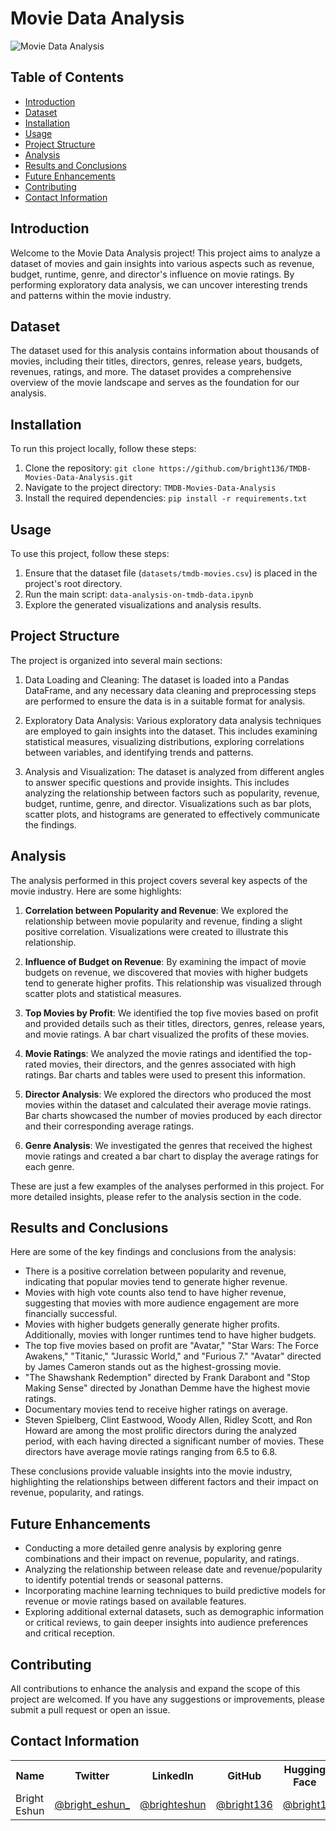 # Movie Data Analysis

![Movie Data Analysis](https://drive.google.com/uc?export=view&id=1HjFetQyX2wR3dOv7USLOnUzgrQ6NqrPv)


## Table of Contents
- [Introduction](#introduction)
- [Dataset](#dataset)
- [Installation](#installation)
- [Usage](#usage)
- [Project Structure](#project-structure)
- [Analysis](#analysis)
- [Results and Conclusions](#results-and-conclusions)
- [Future Enhancements](#future-enhancements)
- [Contributing](#contributing)
- [Contact Information](#contact-niformation)

## Introduction
Welcome to the Movie Data Analysis project! This project aims to analyze a dataset of movies and gain insights into various aspects such as revenue, budget, runtime, genre, and director's influence on movie ratings. By performing exploratory data analysis, we can uncover interesting trends and patterns within the movie industry.

## Dataset
The dataset used for this analysis contains information about thousands of movies, including their titles, directors, genres, release years, budgets, revenues, ratings, and more. The dataset provides a comprehensive overview of the movie landscape and serves as the foundation for our analysis.

## Installation
To run this project locally, follow these steps:

1. Clone the repository: `git clone https://github.com/bright136/TMDB-Movies-Data-Analysis.git`
2. Navigate to the project directory: `TMDB-Movies-Data-Analysis`
3. Install the required dependencies: `pip install -r requirements.txt`

## Usage
To use this project, follow these steps:

1. Ensure that the dataset file (`datasets/tmdb-movies.csv`) is placed in the project's root directory.
2. Run the main script: `data-analysis-on-tmdb-data.ipynb`
3. Explore the generated visualizations and analysis results.


## Project Structure
The project is organized into several main sections:

1. Data Loading and Cleaning: The dataset is loaded into a Pandas DataFrame, and any necessary data cleaning and preprocessing steps are performed to ensure the data is in a suitable format for analysis.

2. Exploratory Data Analysis: Various exploratory data analysis techniques are employed to gain insights into the dataset. This includes examining statistical measures, visualizing distributions, exploring correlations between variables, and identifying trends and patterns.

3. Analysis and Visualization: The dataset is analyzed from different angles to answer specific questions and provide insights. This includes analyzing the relationship between factors such as popularity, revenue, budget, runtime, genre, and director. Visualizations such as bar plots, scatter plots, and histograms are generated to effectively communicate the findings.


## Analysis
The analysis performed in this project covers several key aspects of the movie industry. Here are some highlights:

1. **Correlation between Popularity and Revenue**: We explored the relationship between movie popularity and revenue, finding a slight positive correlation. Visualizations were created to illustrate this relationship.

2. **Influence of Budget on Revenue**: By examining the impact of movie budgets on revenue, we discovered that movies with higher budgets tend to generate higher profits. This relationship was visualized through scatter plots and statistical measures.

3. **Top Movies by Profit**: We identified the top five movies based on profit and provided details such as their titles, directors, genres, release years, and movie ratings. A bar chart visualized the profits of these movies.

4. **Movie Ratings**: We analyzed the movie ratings and identified the top-rated movies, their directors, and the genres associated with high ratings. Bar charts and tables were used to present this information.

5. **Director Analysis**: We explored the directors who produced the most movies within the dataset and calculated their average movie ratings. Bar charts showcased the number of movies produced by each director and their corresponding average ratings.

6. **Genre Analysis**: We investigated the genres that received the highest movie ratings and created a bar chart to display the average ratings for each genre.

These are just a few examples of the analyses performed in this project. For more detailed insights, please refer to the analysis section in the code.


## Results and Conclusions
Here are some of the key findings and conclusions from the analysis:

- There is a positive correlation between popularity and revenue, indicating that popular movies tend to generate higher revenue.
- Movies with high vote counts also tend to have higher revenue, suggesting that movies with more audience engagement are more financially successful.
- Movies with higher budgets generally generate higher profits. Additionally, movies with longer runtimes tend to have higher budgets.
- The top five movies based on profit are "Avatar," "Star Wars: The Force Awakens," "Titanic," "Jurassic World," and "Furious 7." "Avatar" directed by James Cameron stands out as the highest-grossing movie.
- "The Shawshank Redemption" directed by Frank Darabont and "Stop Making Sense" directed by Jonathan Demme have the highest movie ratings.
- Documentary movies tend to receive higher ratings on average.
- Steven Spielberg, Clint Eastwood, Woody Allen, Ridley Scott, and Ron Howard are among the most prolific directors during the analyzed period, with each having directed a significant number of movies. These directors have average movie ratings ranging from 6.5 to 6.8.

These conclusions provide valuable insights into the movie industry, highlighting the relationships between different factors and their impact on revenue, popularity, and ratings.

## Future Enhancements
- Conducting a more detailed genre analysis by exploring genre combinations and their impact on revenue, popularity, and ratings.
- Analyzing the relationship between release date and revenue/popularity to identify potential trends or seasonal patterns.
- Incorporating machine learning techniques to build predictive models for revenue or movie ratings based on available features.
- Exploring additional external datasets, such as demographic information or critical reviews, to gain deeper insights into audience preferences and critical reception.


## Contributing
All contributions to enhance the analysis and expand the scope of this project are welcomed. If you have any suggestions or improvements, please submit a pull request or open an issue. 

## Contact Information

<table>
  <tr>
    <th>Name</th>
    <th>Twitter</th>
    <th>LinkedIn</th>
    <th>GitHub</th>
    <th>Hugging Face</th>
  </tr>
  <tr>
    <td>Bright Eshun</td>
    <td><a href="https://twitter.com/bright_eshun_">@bright_eshun_</a></td>
    <td><a href="https://www.linkedin.com/in/bright-eshun-9a8a51100/">@brighteshun</a></td>
    <td><a href="https://github.com/Bright136">@bright136</a></td>
    <td><a href="https://huggingface.co/bright1">@bright1</a></td>
  </tr>
</table>